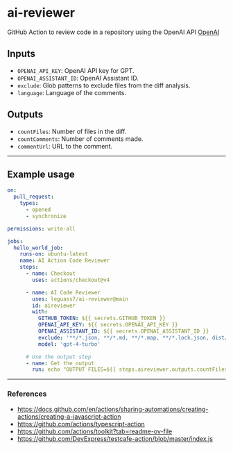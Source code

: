 # ai-reviewer

GitHub Action to review code in a repository using the OpenAI API [OpenAI](https://platform.openai.com)

## Inputs

- `OPENAI_API_KEY`: OpenAI API key for GPT.
- `OPENAI_ASSISTANT_ID`: OpenAI Assistant ID.
- `exclude`: Glob patterns to exclude files from the diff analysis.
- `language`: Language of the comments.

## Outputs

- `countFiles`: Number of files in the diff.
- `countComments`: Number of comments made.
- `commentUrl`: URL to the comment.

---

## Example usage

```yaml
on:
  pull_request:
    types:
      - opened
      - synchronize

permissions: write-all

jobs:
  hello_world_job:
    runs-on: ubuntu-latest
    name: AI Action Code Reviewer
    steps:
      - name: Checkout
        uses: actions/checkout@v4

      - name: AI Code Reviewer
        uses: leguass7/ai-reviewer@main
        id: aireviewer
        with:
          GITHUB_TOKEN: ${{ secrets.GITHUB_TOKEN }}
          OPENAI_API_KEY: ${{ secrets.OPENAI_API_KEY }}
          OPENAI_ASSISTANT_ID: ${{ secrets.OPENAI_ASSISTANT_ID }}
          exclude: '**/*.json, **/*.md, **/*.map, **/*.lock.json, dist/**/*.js'
          model: 'gpt-4-turbo'

      # Use the output step
      - name: Get the output
        run: echo "OUTPUT FILES=${{ steps.aireviewer.outputs.countFiles }}"
```

---

### References

- https://docs.github.com/en/actions/sharing-automations/creating-actions/creating-a-javascript-action
- https://github.com/actions/typescript-action
- https://github.com/actions/toolkit?tab=readme-ov-file
- https://github.com/DevExpress/testcafe-action/blob/master/index.js
